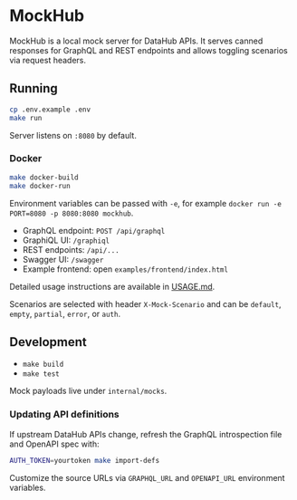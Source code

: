 # MockHub

MockHub is a local mock server for DataHub APIs. It serves canned responses for GraphQL and REST endpoints and allows toggling scenarios via request headers.

## Running

```bash
cp .env.example .env
make run
```

Server listens on `:8080` by default.

### Docker

```bash
make docker-build
make docker-run
```

Environment variables can be passed with `-e`, for example `docker run -e PORT=8080 -p 8080:8080 mockhub`.

- GraphQL endpoint: `POST /api/graphql`
- GraphiQL UI: `/graphiql`
- REST endpoints: `/api/...`
- Swagger UI: `/swagger`
- Example frontend: open `examples/frontend/index.html`

Detailed usage instructions are available in [USAGE.md](USAGE.md).

Scenarios are selected with header `X-Mock-Scenario` and can be `default`, `empty`, `partial`, `error`, or `auth`.

## Development

- `make build`
- `make test`

Mock payloads live under `internal/mocks`.

### Updating API definitions

If upstream DataHub APIs change, refresh the GraphQL introspection file and OpenAPI spec with:

```bash
AUTH_TOKEN=yourtoken make import-defs
```

Customize the source URLs via `GRAPHQL_URL` and `OPENAPI_URL` environment variables.
